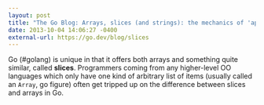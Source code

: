 ```yaml
---
layout: post
title: "The Go Blog: Arrays, slices (and strings): the mechanics of 'append'"
date: 2013-10-04 14:06:27 -0400
external-url: https://go.dev/blog/slices
---
```


Go (#golang) is unique in that it offers both arrays and something quite
similar, called **slices**. Programmers coming from any higher-level OO
languages which only have one kind of arbitrary list of items (usually called
an `Array`, go figure) often get tripped up on the difference between slices and
arrays in Go.
